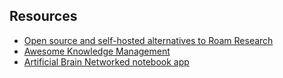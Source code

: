 ---
---

## Resources

- [Open source and self-hosted alternatives to Roam Research](https://nesslabs.com/roam-research-alternatives)
- [Awesome Knowledge Management](https://github.com/brettkromkamp/awesome-knowledge-management#applications-and-tools)
- [Artificial Brain Networked notebook app](https://www.notion.so/Artificial-Brain-Networked-notebook-app-a131b468fc6f43218fb8105430304709)



